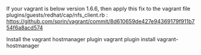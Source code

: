 If your vagrant is below version 1.6.6, then apply this fix to the vagrant file plugins/guests/redhat/cap/nfs_client.rb :
https://github.com/sprin/vagrant/commit/8d610659de427e94369179f911b754f6a8acd574

Install the vagrant hostmanager plugin
vagrant plugin install vagrant-hostmanager 
